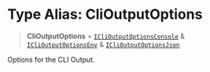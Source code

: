 # Type Alias: CliOutputOptions

> **CliOutputOptions** = [`ICliOutputOptionsConsole`](../interfaces/ICliOutputOptionsConsole.md) & [`ICliOutputOptionsEnv`](../interfaces/ICliOutputOptionsEnv.md) & [`ICliOutputOptionsJson`](../interfaces/ICliOutputOptionsJson.md)

Options for the CLI Output.
